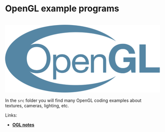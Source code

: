 # OpenGL example programs

<br>![sample HansVis window](https://raw.githubusercontent.com/AnselmoGPP/OGL_tests/master/files/OGL_logo.png)

In the `src` folder you will find many OpenGL coding examples about textures, cameras, lighting, etc.

Links:

- [**OGL notes**](https://sciencesoftcode.wordpress.com/2020/09/02/learnopengl/)
